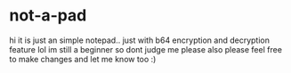 # not-a-pad
hi
it is just an simple notepad.. just with b64 encryption and decryption feature lol
im still a beginner so dont judge me please
also please feel free to make changes and let me know too :)
